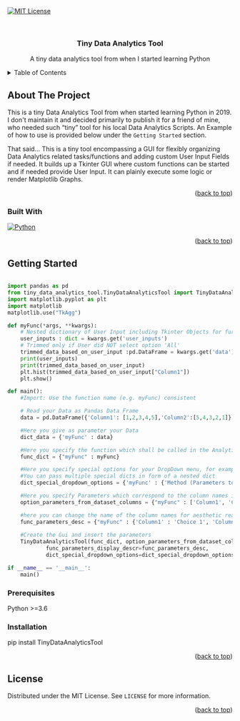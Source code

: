 <a name="readme-top"></a>

<!-- [![Contributors][contributors-shield]][contributors-url]
[![Forks][forks-shield]][forks-url]
[![Stargazers][stars-shield]][stars-url]
[![Issues][issues-shield]][issues-url] -->
[![MIT License][license-shield]][license-url]
<!-- [![LinkedIn][linkedin-shield]][linkedin-url] -->



<br />
<div align="center">

  <h3 align="center">Tiny Data Analytics Tool</h3>

  <p align="center">
    A tiny data analytics tool from when I started learning Python
    <br />
  </p>
</div>



<!-- TABLE OF CONTENTS -->
<details>
  <summary>Table of Contents</summary>
  <ol>
    <li>
      <a href="#about-the-project">About The Project</a>
      <ul>
        <li><a href="#built-with">Built With</a></li>
      </ul>
    </li>
    <li>
      <a href="#getting-started">Getting Started</a>
      <ul>
        <li><a href="#prerequisites">Prerequisites</a></li>
        <li><a href="#installation">Installation</a></li>
      </ul>
    </li>
    <li><a href="#license">License</a></li>
  </ol>
</details>



<!-- ABOUT THE PROJECT -->
## About The Project

This is a tiny Data Analytics Tool from when started learning Python in 2019. I don't maintain it and decided primarily to publish it for a friend of mine, who needed such “tiny” tool for his local Data Analytics Scripts. An Example of how to use is provided below under the `Getting Started` section.

That said... This is a tiny tool encompassing a GUI for flexibly organizing Data Analytics related tasks/functions and adding custom User Input Fields if needed. It builds up a Tkinter GUI where custom functions can be started and if needed provide User Input. It can plainly execute some logic or render Matplotlib Graphs.

<p align="right">(<a href="#readme-top">back to top</a>)</p>



### Built With

[![Python][Python]][Python-url]


<p align="right">(<a href="#readme-top">back to top</a>)</p>



<!-- GETTING STARTED -->
## Getting Started
```python

import pandas as pd
from tiny_data_analytics_tool.TinyDataAnalyticsTool import TinyDataAnalyticsTool
import matplotlib.pyplot as plt
import matplotlib
matplotlib.use("TkAgg")

def myFunc(*args, **kwargs):
    # Nested dictionary of User Input including Tkinter Objects for further manipulations if required
    user_inputs : dict = kwargs.get('user_inputs') 
    # Trimmed only if User did NOT select option 'All' 
    trimmed_data_based_on_user_input :pd.DataFrame = kwargs.get('data') 
    print(user_inputs)
    print(trimmed_data_based_on_user_input)
    plt.hist(trimmed_data_based_on_user_input["Column1"])
    plt.show()

def main():                      
    #Import: Use the function name (e.g. myFunc) consistent 

    # Read your Data as Pandas Data Frame
    data = pd.DataFrame({'Column1': [1,2,3,4,5],'Column2':[5,4,3,2,1]})

    #Here you give as parameter your Data
    dict_data = {'myFunc' : data}

    #Here you specify the function which shall be called in the Analytics Class above
    func_dict = {"myFunc" : myFunc}

    #Here you specify special options for your DropDown menu, for example if the analysis should be based on relative or absoloute values
    #You can pass multiple special dicts in form of a nested dict
    dict_special_dropdown_options = {'myFunc' : {'Method (Parameters to choose from as a User not in dataset)' : ['Mean' , 'Median', 'Standarddeviation']}}

    #Here you specify Parameters which correspond to the column names in the dataFrame
    option_parameters_from_dataset_columns = {"myFunc" : ['Column1', 'Column2']}

    #here you can change the name of the column names for aesthetic reasons.
    func_parameters_desc = {"myFunc" : {'Column1' : 'Choice 1', 'Column2' : 'Choice 2'}}
    
    #Create the Gui and insert the parameters
    TinyDataAnalyticsTool(func_dict, option_parameters_from_dataset_columns, dict_data = dict_data,
            func_parameters_display_descr=func_parameters_desc,
            dict_special_dropdown_options=dict_special_dropdown_options)

if __name__ == '__main__':
    main()
```

### Prerequisites

Python >=3.6


### Installation


pip install TinyDataAnalyticsTool

<p align="right">(<a href="#readme-top">back to top</a>)</p>


<!-- LICENSE -->
## License

Distributed under the MIT License. See `LICENSE` for more information.

<p align="right">(<a href="#readme-top">back to top</a>)</p>

[contributors-shield]: https://img.shields.io/github/contributors/othneildrew/Best-README-Template.svg?style=for-the-badge
[contributors-url]: https://github.com/othneildrew/Best-README-Template/graphs/contributors
[forks-shield]: https://img.shields.io/github/forks/othneildrew/Best-README-Template.svg?style=for-the-badge
[forks-url]: https://github.com/othneildrew/Best-README-Template/network/members
[stars-shield]: https://img.shields.io/github/stars/othneildrew/Best-README-Template.svg?style=for-the-badge
[stars-url]: https://github.com/othneildrew/Best-README-Template/stargazers
[issues-shield]: https://img.shields.io/github/issues/othneildrew/Best-README-Template.svg?style=for-the-badge
[issues-url]: https://github.com/othneildrew/Best-README-Template/issues
[license-shield]: https://img.shields.io/github/license/othneildrew/Best-README-Template.svg?style=for-the-badge
[license-url]: https://github.com/othneildrew/Best-README-Template/blob/master/LICENSE.txt
[linkedin-shield]: https://img.shields.io/badge/-LinkedIn-black.svg?style=for-the-badge&logo=linkedin&colorB=555
[linkedin-url]: https://linkedin.com/in/othneildrew
[product-screenshot]: https://www.ltep-technologies.com/wp-content/uploads/2022/06/ATHINA_LOGO-3.png
[Python]: https://www.python.org/static/community_logos/python-powered-w-100x40.png
[Python-url]: https://www.python.org/
[React.js]: https://img.shields.io/badge/React-20232A?style=for-the-badge&logo=react&logoColor=61DAFB
[React-url]: https://reactjs.org/
[Vue.js]: https://img.shields.io/badge/Vue.js-35495E?style=for-the-badge&logo=vuedotjs&logoColor=4FC08D
[Vue-url]: https://vuejs.org/
[Angular.io]: https://img.shields.io/badge/Angular-DD0031?style=for-the-badge&logo=angular&logoColor=white
[Angular-url]: https://angular.io/
[Svelte.dev]: https://img.shields.io/badge/Svelte-4A4A55?style=for-the-badge&logo=svelte&logoColor=FF3E00
[Svelte-url]: https://svelte.dev/
[Laravel.com]: https://img.shields.io/badge/Laravel-FF2D20?style=for-the-badge&logo=laravel&logoColor=white
[Laravel-url]: https://laravel.com
[Bootstrap.com]: https://img.shields.io/badge/Bootstrap-563D7C?style=for-the-badge&logo=bootstrap&logoColor=white
[Bootstrap-url]: https://getbootstrap.com
[JQuery.com]: https://img.shields.io/badge/jQuery-0769AD?style=for-the-badge&logo=jquery&logoColor=white
[JQuery-url]: https://jquery.com 